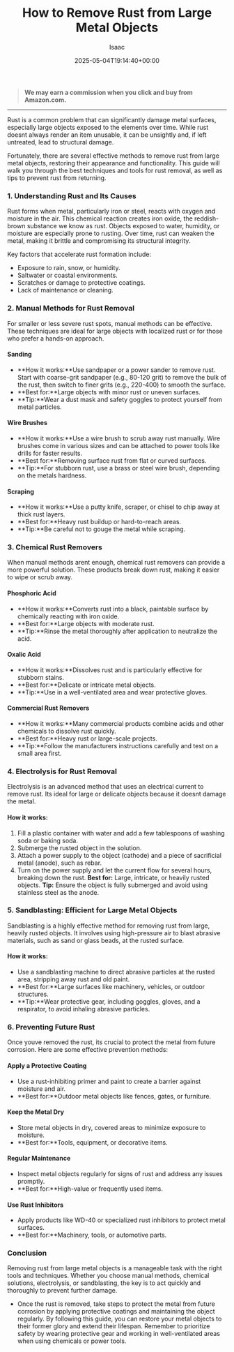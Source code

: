 ﻿---
author: Isaac
layout: post
title: How to Remove Rust from Large Metal Objects
date: '2025-05-04T19:14:40+00:00'
categories:
- Guide
tags: []
slug: /how-to-remove-rust-from-large-metal-objects/
lastmod: 2025-05-07T12:21:28+03:00
---
> **We may earn a commission when you click and buy from Amazon.com.**
>

---
Rust is a common problem that can significantly damage metal surfaces, especially large objects exposed to the elements over time. While rust doesnt always render an item unusable, it can be unsightly and, if left untreated, lead to structural damage.

Fortunately, there are several effective methods to remove rust from large metal objects, restoring their appearance and functionality. This guide will walk you through the best techniques and tools for rust removal, as well as tips to prevent rust from returning.
### **1. Understanding Rust and Its Causes**
Rust forms when metal, particularly iron or steel, reacts with oxygen and moisture in the air. This chemical reaction creates iron oxide, the reddish-brown substance we know as rust. Objects exposed to water, humidity, or moisture are especially prone to rusting. Over time, rust can weaken the metal, making it brittle and compromising its structural integrity.

Key factors that accelerate rust formation include:
- Exposure to rain, snow, or humidity.
- Saltwater or coastal environments.
- Scratches or damage to protective coatings.
- Lack of maintenance or cleaning.
### **2. Manual Methods for Rust Removal**
For smaller or less severe rust spots, manual methods can be effective. These techniques are ideal for large objects with localized rust or for those who prefer a hands-on approach.
#### **Sanding**
- **How it works:**Use sandpaper or a power sander to remove rust. Start with coarse-grit sandpaper (e.g., 80-120 grit) to remove the bulk of the rust, then switch to finer grits (e.g., 220-400) to smooth the surface.
- **Best for:**Large objects with minor rust or uneven surfaces.
- **Tip:**Wear a dust mask and safety goggles to protect yourself from metal particles.
#### **Wire Brushes**
- **How it works:**Use a wire brush to scrub away rust manually. Wire brushes come in various sizes and can be attached to power tools like drills for faster results.
- **Best for:**Removing surface rust from flat or curved surfaces.
- **Tip:**For stubborn rust, use a brass or steel wire brush, depending on the metals hardness.
#### **Scraping**
- **How it works:**Use a putty knife, scraper, or chisel to chip away at thick rust layers.
- **Best for:**Heavy rust buildup or hard-to-reach areas.
- **Tip:**Be careful not to gouge the metal while scraping.
### **3. Chemical Rust Removers**
When manual methods arent enough, chemical rust removers can provide a more powerful solution. These products break down rust, making it easier to wipe or scrub away.
#### **Phosphoric Acid**
- **How it works:**Converts rust into a black, paintable surface by chemically reacting with iron oxide.
- **Best for:**Large objects with moderate rust.
- **Tip:**Rinse the metal thoroughly after application to neutralize the acid.
#### **Oxalic Acid**
- **How it works:**Dissolves rust and is particularly effective for stubborn stains.
- **Best for:**Delicate or intricate metal objects.
- **Tip:**Use in a well-ventilated area and wear protective gloves.
#### **Commercial Rust Removers**
- **How it works:**Many commercial products combine acids and other chemicals to dissolve rust quickly.
- **Best for:**Heavy rust or large-scale projects.
- **Tip:**Follow the manufacturers instructions carefully and test on a small area first.
### **4. Electrolysis for Rust Removal**
Electrolysis is an advanced method that uses an electrical current to remove rust. Its ideal for large or delicate objects because it doesnt damage the metal.
#### **How it works:**
1. Fill a plastic container with water and add a few tablespoons of washing soda or baking soda.
2. Submerge the rusted object in the solution.
3. Attach a power supply to the object (cathode) and a piece of sacrificial metal (anode), such as rebar.
4. Turn on the power supply and let the current flow for several hours, breaking down the rust.
**Best for:**
Large, intricate, or heavily rusted objects.
**Tip:**
Ensure the object is fully submerged and avoid using stainless steel as the anode.
### **5. Sandblasting: Efficient for Large Metal Objects**
Sandblasting is a highly effective method for removing rust from large, heavily rusted objects. It involves using high-pressure air to blast abrasive materials, such as sand or glass beads, at the rusted surface.
#### **How it works:**
- Use a sandblasting machine to direct abrasive particles at the rusted area, stripping away rust and old paint.
- **Best for:**Large surfaces like machinery, vehicles, or outdoor structures.
- **Tip:**Wear protective gear, including goggles, gloves, and a respirator, to avoid inhaling abrasive particles.
### **6. Preventing Future Rust**
Once youve removed the rust, its crucial to protect the metal from future corrosion. Here are some effective prevention methods:
#### **Apply a Protective Coating**
- Use a rust-inhibiting primer and paint to create a barrier against moisture and air.
- **Best for:**Outdoor metal objects like fences, gates, or furniture.
#### **Keep the Metal Dry**
- Store metal objects in dry, covered areas to minimize exposure to moisture.
- **Best for:**Tools, equipment, or decorative items.
#### **Regular Maintenance**
- Inspect metal objects regularly for signs of rust and address any issues promptly.
- **Best for:**High-value or frequently used items.
#### **Use Rust Inhibitors**
- Apply products like WD-40 or specialized rust inhibitors to protect metal surfaces.
- **Best for:**Machinery, tools, or automotive parts.
### **Conclusion**
Removing rust from large metal objects is a manageable task with the right tools and techniques. Whether you choose manual methods, chemical solutions, electrolysis, or sandblasting, the key is to act quickly and thoroughly to prevent further damage.
- Once the rust is removed, take steps to protect the metal from future corrosion by applying protective coatings and maintaining the object regularly.
By following this guide, you can restore your metal objects to their former glory and extend their lifespan. Remember to prioritize safety by wearing protective gear and working in well-ventilated areas when using chemicals or power tools.
